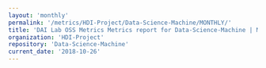 ```yaml
---
layout: 'monthly'
permalink: '/metrics/HDI-Project/Data-Science-Machine/MONTHLY/'
title: 'DAI Lab OSS Metrics Metrics report for Data-Science-Machine | MONTHLY-REPORT-2018-10-26'
organization: 'HDI-Project'
repository: 'Data-Science-Machine'
current_date: '2018-10-26'
---
```

